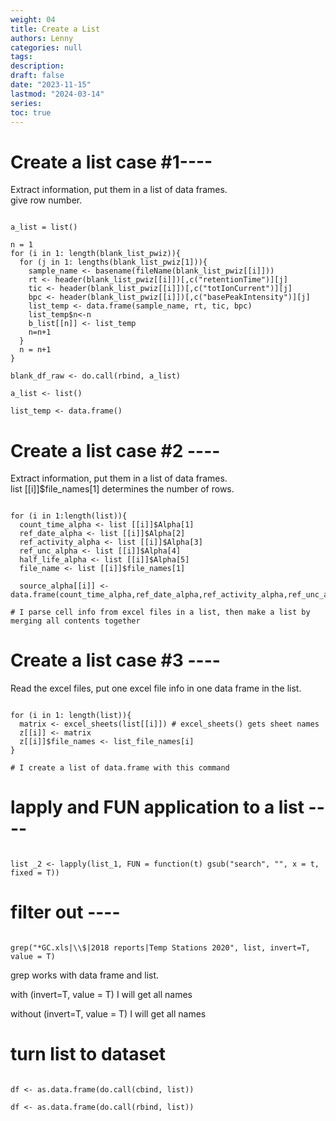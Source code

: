 ```yaml
---
weight: 04
title: Create a List
authors: Lenny
categories: null
tags: 
description: 
draft: false
date: "2023-11-15"
lastmod: "2024-03-14"
series:
toc: true
---
```



<!--more-->

####
###
##
# Create a list case #1----
Extract information, put them in a list of data frames.  
give row number.

```

a_list = list()

n = 1
for (i in 1: length(blank_list_pwiz)){
  for (j in 1: lengths(blank_list_pwiz[1])){
    sample_name <- basename(fileName(blank_list_pwiz[[i]]))
    rt <- header(blank_list_pwiz[[i]])[,c("retentionTime")][j]
    tic <- header(blank_list_pwiz[[i]])[,c("totIonCurrent")][j]
    bpc <- header(blank_list_pwiz[[i]])[,c("basePeakIntensity")][j]
    list_temp <- data.frame(sample_name, rt, tic, bpc)
    list_temp$n<-n
    b_list[[n]] <- list_temp
    n=n+1
  }
  n = n+1
}

blank_df_raw <- do.call(rbind, a_list)

a_list <- list()

list_temp <- data.frame()
```

####
###
##
# Create a list case #2 ----
Extract information, put them in a list of data frames.  
list [[i]]$file_names[1] determines the number of rows.

```

for (i in 1:length(list)){
  count_time_alpha <- list [[i]]$Alpha[1]
  ref_date_alpha <- list [[i]]$Alpha[2]
  ref_activity_alpha <- list [[i]]$Alpha[3]
  ref_unc_alpha <- list [[i]]$Alpha[4]
  half_life_alpha <- list [[i]]$Alpha[5]
  file_name <- list [[i]]$file_names[1]
  
  source_alpha[[i]] <- data.frame(count_time_alpha,ref_date_alpha,ref_activity_alpha,ref_unc_alpha,half_life_alpha,file_name)

# I parse cell info from excel files in a list, then make a list by merging all contents together

```


####
###
##
# Create a list case #3 ----
Read the excel files, put one excel file info in one data frame in the list.

```

for (i in 1: length(list)){
  matrix <- excel_sheets(list[[i]]) # excel_sheets() gets sheet names
  z[[i]] <- matrix
  z[[i]]$file_names <- list_file_names[i]
}

# I create a list of data.frame with this command 

```


####
###
##
# lapply and FUN application to a list ----

```

list _2 <- lapply(list_1, FUN = function(t) gsub("search", "", x = t, fixed = T))

```

####
###
##
# filter out ----

```

grep("*GC.xls|\\$|2018 reports|Temp Stations 2020", list, invert=T, value = T)

```

grep works with data frame and list.  

with (invert=T, value = T) I will get all names  

without (invert=T, value = T) I will get all names



####
###
##
# turn list to dataset

```

df <- as.data.frame(do.call(cbind, list))

df <- as.data.frame(do.call(rbind, list))

```
